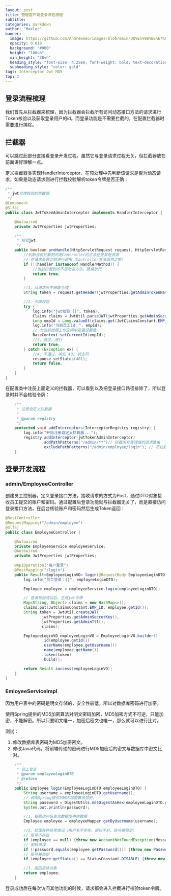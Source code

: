 ```yaml
---
layout: post
title: 管理客户端登录流程梳理
subtitle: 
categories: markdown
author: "Maxlec"
banner:
  image: https://github.com/Andrewmeo/images/blob/main/QQ%E5%9B%BE%E7%89%8720230504160139.jpg?raw=true
  opacity: 0.618
  background: "#000"
  height: "100vh"
  min_height: "38vh"
  heading_style: "font-size: 4.25em; font-weight: bold; text-decoration: underline"
  subheading_style: "color: gold"
tags: Interceptor Jwt MD5
top: 2
---
```


## 登录流程梳理

我们首先从拦截器来梳理，因为拦截器会拦截所有访问动态接口方法的请求进行Token核验以及获取登录用户的id。而登录功能是不需要拦截的，在配置拦截器时需要进行排除。

## 拦截器

可以跳过此部分直接看登录开发过程。虽然它与登录请求过程无关，但拦截器放在前面讲好理解一点。

定义拦截器类实现HandlerInterceptor，在预处理中先判断该请求是否为动态请求，如果是动态请求则进行拦截校验解析token令牌是否正确：

```java
/**
 * jwt令牌校验的拦截器
 */
@Component
@Slf4j
public class JwtTokenAdminInterceptor implements HandlerInterceptor {

    @Autowired
    private JwtProperties jwtProperties;

    /**
     * 校验jwt
     */
    public boolean preHandle(HttpServletRequest request, HttpServletResponse response, Object handler) throws Exception {
        //判断当前拦截到的是Controller的方法还是其他资源
        // 在请求处理之前进行调用（Controller方法调用之前）
        if (!(handler instanceof HandlerMethod)) {
            //当前拦截到的不是动态方法，直接放行
            return true;
        }

        //1、从请求头中获取令牌
        String token = request.getHeader(jwtProperties.getAdminTokenName());

        //2、令牌校验
        try {
            log.info("jwt校验:{}", token);
            Claims claims = JwtUtil.parseJWT(jwtProperties.getAdminSecretKey(), token);
            Long empId = Long.valueOf(claims.get(JwtClaimsConstant.EMP_ID).toString());
            log.info("当前员工id：", empId);
            // 为当前线程工作空间中变量设置值。
            BaseContext.setCurrentId(empId);
            //3、通过，放行
            return true;
        } catch (Exception ex) {
            //4、不通过，响应 401 状态码
            response.setStatus(401);
            return false;
        }
    }
}

```

在配置类中注册上面定义的拦截器，可以看到以及把登录接口路径排除了，所以登录时并不会核验令牌：

```java
    /**
     * 注册自定义拦截器
     *
     * @param registry
     */
    protected void addInterceptors(InterceptorRegistry registry) {
        log.info("开始注册自定义拦截器...");
        registry.addInterceptor(jwtTokenAdminInterceptor)
                .addPathPatterns("/admin/**")// 拦截所有管理端的请求路由
                .excludePathPatterns("/admin/employee/login"); // 不拦截登录管理端的接口方法
    }
```

## 登录开发流程

### admin/EmployeeController

创建员工控制器，定义登录接口方法，接收请求的方式为Post，通过DTO对象接收员工提交的账户和密码。通过配置后登录功能就与拦截器无关了，而是直接访问登录接口方法，在后台核验账户和密码然后生成Token返回：

```java
@RestController
@RequestMapping("/admin/employee")
@Slf4j
public class EmployeeController {

    @Autowired
    private EmployeeService employeeService;
    @Autowired
    private JwtProperties jwtProperties;
    
	@ApiOperation("用户登录")
    @PostMapping("/login")
    public Result<EmployeeLoginVO> login(@RequestBody EmployeeLoginDTO employeeLoginDTO) {
        log.info("员工登录：{}", employeeLoginDTO);

        Employee employee = employeeService.login(employeeLoginDTO);

        // 登录核验成功后，生成jwt令牌
        Map<String, Object> claims = new HashMap<>();
        claims.put(JwtClaimsConstant.EMP_ID, employee.getId());
        String token = JwtUtil.createJWT(
                jwtProperties.getAdminSecretKey(),
                jwtProperties.getAdminTtl(),
                claims);

        EmployeeLoginVO employeeLoginVO = EmployeeLoginVO.builder()
                .id(employee.getId())
                .userName(employee.getUsername())
                .name(employee.getName())
                .token(token)
                .build();

        return Result.success(employeeLoginVO);
    }
}
```

### EmloyeeServiceImpl

因为用户表中的密码是明文存储的，安全性较低，所以对数据库密码进行加密。

使用Spring提供的MD5加密算法对明文密码加密，MD5加密方式不可逆，只能加密，不能解密。所以只要明文唯一，加密后密文也唯一，那么就可以进行比对。

测试：

1. 修改数据库表密码为MD5加密密文。
2. 修改Java代码，将前端传递的密码进行MD5加密后的密文与数据库中密文比对。

```java
    /**
     * 员工登录
     * @param employeeLoginDTO
     * @return
     */
    public Employee login(EmployeeLoginDTO employeeLoginDTO) {
        String username = employeeLoginDTO.getUsername();
        // 调用Spring提供的MD5加密算法加密。
        String password = DigestUtils.md5DigestAsHex(employeeLoginDTO.getPassword().getBytes());
        System.out.println(password);

        //1、根据用户名查询数据库中的数据
        Employee employee = employeeMapper.getByUsername(username);

        //2、处理各种异常情况（用户名不存在、密码不对、账号被锁定）
        // 账号不存在
        if (employee == null) {throw new AccountNotFoundException(MessageConstant.ACCOUNT_NOT_FOUND);}
        // 密码错误
        if (!password.equals(employee.getPassword())) {throw new PasswordErrorException(MessageConstant.PASSWORD_ERROR);}
        // 账号被锁定
        if (employee.getStatus() == StatusConstant.DISABLE) {throw new AccountLockedException(MessageConstant.ACCOUNT_LOCKED);}

        //3、返回实体对象
        return employee;
    }
```

登录成功后在每次访问其他功能的时候，请求都会进入拦截进行校验token令牌。